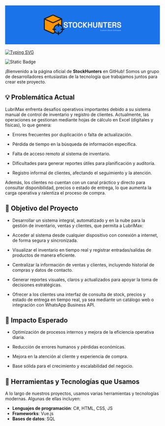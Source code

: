 ![Banner](/resources/banner.png)

[![Typing SVG](https://readme-typing-svg.demolab.com?font=Space+Grotesk&weight=700&size=50&pause=4000&color=1A73E8&vCenter=true&width=650&lines=Bienvenido+a+StockHunters)](https://github.com/StockHunters)


![Static Badge](https://img.shields.io/badge/Documentatci%C3%B3n-%231A73E8?style=for-the-badge&logo=googledocs&logoColor=white&link=https%3A%2F%2Fgithub.com%2FStockHunters%2FProject-Report)


¡Bienvenido a la página oficial de **StockHunters** en GitHub! Somos un grupo de desarrolladores entusiastas de la tecnología que trabajamos juntos para crear este proyecto.

## 💡 Problemática Actual
 LubriMax enfrenta desafíos operativos importantes debido a su sistema manual de control de inventario y registro de clientes. Actualmente, las operaciones se gestionan mediante hojas de cálculo en Excel (digitales y físicas), lo que genera:
 - Errores frecuentes por duplicación o falta de actualización.
  
 - Pérdida de tiempo en la búsqueda de información específica.
 
 - Falta de acceso remoto al sistema de inventario.
 
 - Dificultades para generar reportes útiles para planificación y auditoría.
 
 - Registro informal de clientes, afectando el seguimiento y la atención.

Además, los clientes no cuentan con un canal práctico y directo para consultar disponibilidad, precios o estado de entrega, lo que aumenta la carga operativa y ralentiza el proceso de compra.

## 🎯 Objetivo del Proyecto
 - Desarrollar un sistema integral, automatizado y en la nube para la gestión de inventario, ventas y clientes, que permita a LubriMax:

 - Acceder al sistema desde cualquier dispositivo con conexión a internet, de forma segura y sincronizada.

 - Visualizar el inventario en tiempo real y registrar entradas/salidas de productos de manera eficiente.

 - Centralizar la información de ventas y clientes, incluyendo historial de compras y datos de contacto.

 - Generar reportes visuales, claros y actualizados para apoyar la toma de decisiones estratégicas.

 - Ofrecer a los clientes una interfaz de consulta de stock, precios y estado de entrega en tiempo real, ya sea mediante un catálogo web o integración con WhatsApp Business API.

## 🚀 Impacto Esperado
 - Optimización de procesos internos y mejora de la eficiencia operativa diaria.

 - Reducción de errores humanos y pérdidas económicas.

 - Mejora en la atención al cliente y experiencia de compra.

 - Base sólida para el crecimiento y escalabilidad del negocio.


## 🔧 Herramientas y Tecnologías que Usamos

A lo largo de nuestros proyectos, usamos varias herramientas y tecnologías modernas. Algunas de ellas incluyen:

- **Lenguajes de programación**: C#, HTML, CSS, JS
- **Frameworks**: Vue.js
- **Bases de datos**: SQL